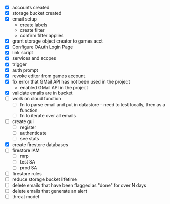 * [x] accounts created
* [x] storage bucket created
* [x] email setup
  * create labels
  * create filter
  * confirm filter applies
* [x] grant storage object creator to games acct
* [x] Configure OAuth Login Page
* [x] link script
* [x] services and scopes
* [x] trigger
* [x] auth prompt
* [x] revoke editor from games account
* [x] fix error that GMail API has not been used in the project
  * enabled GMail API in the project
* [x] validate emails are in bucket
* [ ] work on cloud function
  * [ ] fn to parse email and put in datastore - need to test locally, then as a function
  * [ ] fn to iterate over all emails
* [ ] create gui
  * [ ] register
  * [ ] authenticate
  * [ ] see stats
* [x] create firestore databases
* [ ] firestore IAM
  * [ ] mrp
  * [ ] test SA
  * [ ] prod SA
* [ ] firestore rules
* [ ] reduce storage bucket lifetime
* [ ] delete emails that have been flagged as "done" for over N days
* [ ] delete emails that generate an alert
* [ ] threat model
